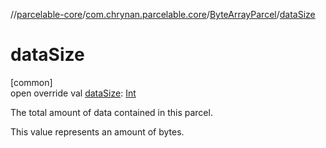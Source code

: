//[parcelable-core](../../../index.md)/[com.chrynan.parcelable.core](../index.md)/[ByteArrayParcel](index.md)/[dataSize](data-size.md)

# dataSize

[common]\
open override val [dataSize](data-size.md): [Int](https://kotlinlang.org/api/latest/jvm/stdlib/kotlin/-int/index.html)

The total amount of data contained in this parcel.

This value represents an amount of bytes.
